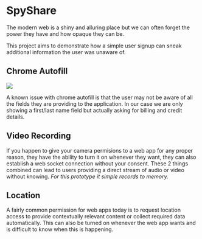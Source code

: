 # SpyShare

The modern web is a shiny and alluring place but we can often forget the power they have and how opaque they can be.


This project aims to demonstrate how a simple user signup can sneak additional information the user was unaware of.


## Chrome Autofill
<img src='https://i.imgur.com/y26h9nL.png' />

A known issue with chrome autofill is that the user may not be aware of all the fields they are providing to the application. In our case we are only showing a first/last name field but actually asking for billing and credit details.


## Video Recording
If you happen to give your camera permisions to a web app for any proper reason, they have the ability to turn it on whenever they want, they can also establish a web socket connection without your consent. These 2 things combined can lead to users providing a direct stream of audio or video without knowing. _For this prototype it simple records to memory._

## Location
A fairly common permission for web apps today is to request location access to provide contextually relevant content or collect required data automatically. This can also be turned on whenever the web app wants and is difficult to know when this is happening.
